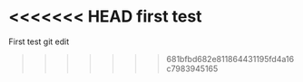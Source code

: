 <<<<<<< HEAD
first test 
=======
First test git  edit
>>>>>>> 681bfbd682e811864431195fd4a16c7983945165
